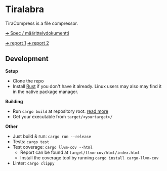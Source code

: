 # Tiralabra

TiraCompress is a file compressor.

[➜ Spec / määrittelydokumentti](doc/specification.md)

[➜ report 1](doc/week1.md)
[➜ report 2](doc/week2.md)


## Development

**Setup**
- Clone the repo
- Install [Rust](https://www.rust-lang.org/) if you don't have it already. Linux users may also may find it in the native package manager.

**Building**
  - Run `cargo build` at repository root. [read more](https://doc.rust-lang.org/cargo/commands/cargo-build.html)
  - Get your executable from `target/<yourtarget>/`
  
**Other**
  - Just build & run: `cargo run --release`
  - Tests: `cargo test`
  - Test coverage: `cargo llvm-cov --html`
    - Report can be found at `target/llvm-cov/html/index.html`
    - Install the coverage tool by running `cargo install cargo-llvm-cov`
  - Linter: `cargo clippy`